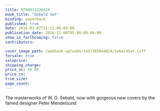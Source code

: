 ```yaml
---
title: 9780811226424
book_title: "Sebald Set"
binding: paperback
published: true
date: 2016-03-07T21:11:00-04:00
publication_date: 2016-11-08T05:00:00-04:00
show_in_forthcoming: false
contributors:

cover_image_path: /webhook-uploads/1457385044824/SebaldSet.tiff
forsale: true
saleprice:
shipping_charge:
price_us: 45.95
price_cn:
trim_size:
page_count:
---
```

The masterworks of W. G. Sebald, now with gorgeous new covers by the famed designer Peter Mendelsund

